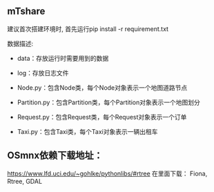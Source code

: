 ## mTshare
建议首次搭建环境时, 首先运行pip install -r requirement.txt

数据描述:
* data：存放运行时需要用到的数据

* log：存放日志文件
* Node.py：包含Node类，每个Node对象表示一个地图道路节点
* Partition.py：包含Partition类，每个Partition对象表示一个地图划分
* Request.py：包含Request类，每个Request对象表示一个订单
* Taxi.py：包含Taxi类，每个Taxi对象表示一辆出租车

## OSmnx依赖下载地址：
https://www.lfd.uci.edu/~gohlke/pythonlibs/#rtree
在里面下载：
Fiona, Rtree, GDAL
